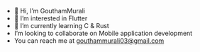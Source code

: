 - 👋 Hi, I’m GouthamMurali
- 👀 I’m interested in Flutter
- 🌱 I’m currently learning C & Rust
- I’m looking to collaborate on Mobile application development
- You can reach me at gouthammurali03@gmail.com

<!---
GouthamMurali03/GouthamMurali03 is a ✨ special ✨ repository because its `README.md` (this file) appears on your GitHub profile.
You can click the Preview link to take a look at your changes.
--->
